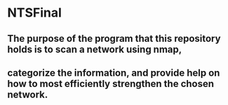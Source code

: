 # NTSFinal

## The purpose of the program that this repository holds is to scan a network using nmap, 
## categorize the information, and provide help on how to most efficiently strengthen the chosen network.
